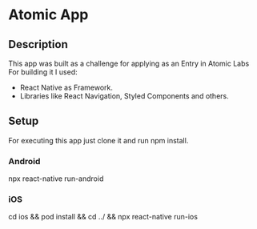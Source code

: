 # Atomic App

## Description

This app was built as a challenge for applying as an Entry in Atomic Labs
For building it I used:

- React Native as Framework.
- Libraries like React Navigation, Styled Components and others.

## Setup

For executing this app just clone it and run npm install.

### Android

npx react-native run-android

### iOS

cd ios && pod install && cd ../ && npx react-native run-ios
